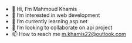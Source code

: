 - 👋 Hi, I’m Mahmoud Khamis 
- 👀 I’m interested in web development
- 🌱 I’m currently learning asp.net
- 💞️ I’m looking to collaborate on api project
- 📫 How to reach me m.khamis22@outlook.com

<!---
mkhamis266/mkhamis266 is a ✨ special ✨ repository because its `README.md` (this file) appears on your GitHub profile.
You can click the Preview link to take a look at your changes.
--->
